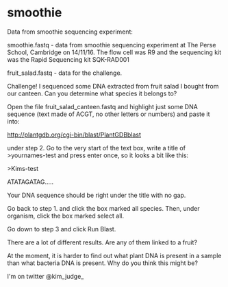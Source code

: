 # smoothie
Data from smoothie sequencing experiment:

smoothie.fastq - data from smoothie sequencing experiment at The Perse School, Cambridge on 14/11/16. The flow cell was R9 and the sequencing kit was the Rapid Sequencing kit SQK-RAD001 

fruit_salad.fastq - data for the challenge.

Challenge! I sequenced some DNA extracted from fruit salad I bought from our canteen. Can you determine what species it belongs to? 

Open the file fruit_salad_canteen.fastq and highlight just some DNA sequence (text made of ACGT, no other letters or numbers) and paste it into:

http://plantgdb.org/cgi-bin/blast/PlantGDBblast

under step 2. Go to the very start of the text box, write a title of >yournames-test and press enter once, so it looks a bit like this:

\>Kims-test

ATATAGATAG.....

Your DNA sequence should be right under the title with no gap. 

Go back to step 1. and click the box marked all species. Then, under organism, click the box marked select all. 

Go down to step 3 and click Run Blast. 

There are a lot of different results. Are any of them linked to a fruit? 

At the moment, it is harder to find out what plant DNA is present in a sample than what bacteria DNA is present. Why do you think this might be? 

I'm on twitter @kim_judge_


